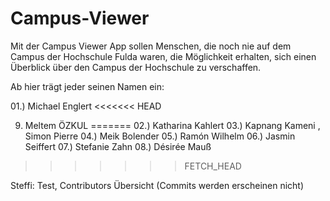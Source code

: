 Campus-Viewer
=============

Mit der Campus Viewer App sollen Menschen, 
die noch nie auf dem Campus der Hochschule Fulda waren, 
die Möglichkeit erhalten, 
sich einen Überblick über den Campus der Hochschule zu verschaffen. 

Ab hier trägt jeder seinen Namen ein:

01.) Michael Englert
<<<<<<< HEAD

09) Meltem ÖZKUL
=======
02.) Katharina Kahlert 
03.) Kapnang Kameni , Simon Pierre
04.) Meik Bolender
05.) Ramón Wilhelm
06.) Jasmin Seiffert
07.) Stefanie Zahn
08.) Désirée Mauß
>>>>>>> FETCH_HEAD

Steffi: Test, Contributors Übersicht (Commits werden erscheinen nicht)